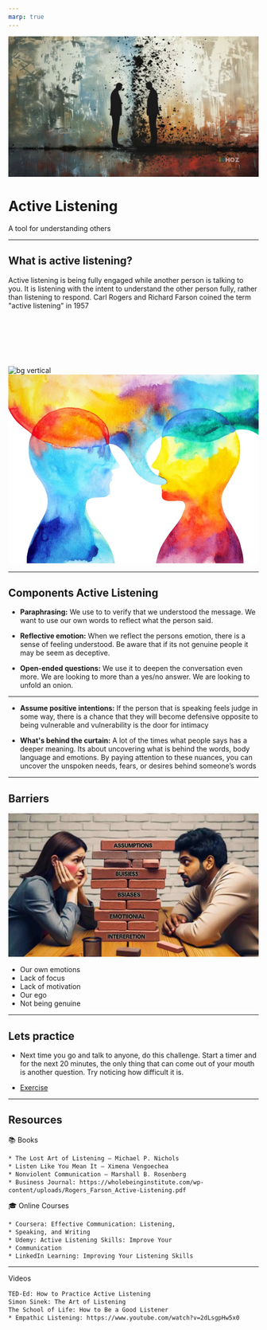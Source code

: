 ```yaml
---
marp: true
---
```

![bg right:60%](./images/listening.webp)
# Active Listening 
A tool for understanding others

---

## What is active listening? 
Active listening is being fully engaged while another person is talking to you. It is listening with the intent to understand the other person fully, rather than listening to respond. Carl Rogers and Richard Farson coined the term "active listening" in 1957

<br/>
<br/>
<br/>
<br/>
<br/>

![bg vertical](https://fakeimg.pl/fff/)
![bg vertical 30%](./images/listening-3.jpeg)


---

## Components Active Listening

* **Paraphrasing:** We use to to verify that we understood the message. We want to use our own words to reflect what the person said. 

* **Reflective emotion:** When we reflect the persons emotion, there is a sense of feeling understood. Be aware that if its not genuine people it may be seem as deceptive. 

* **Open-ended questions:** We use it to deepen the conversation even more. We are looking to more than a yes/no answer. We are looking to unfold an onion. 

---

* **Assume positive intentions:** If the person that is speaking feels judge in some way, there is a chance that they will become defensive opposite to being vulnerable and vulnerability is the door for intimacy

* **What's behind the curtain:** A lot of the times what people says has a deeper meaning. Its about uncovering what is behind the words, body language and emotions. By paying attention to these nuances, you can uncover the unspoken needs, fears, or desires behind someone’s words

---

## Barriers
![bg right:60%](./images/Communication-Barriers.webp)
* Our own emotions
* Lack of focus
* Lack of motivation
* Our ego
* Not being genuine

---

## Lets practice
 
* Next time you go and talk to anyone, do this challenge. Start a timer and for the next 20 minutes, the only thing that can come out of your mouth is another question. Try noticing how difficult it is. 

* [Exercise](./assets/lets-practice.html)

---

## Resources

📚 Books

	* The Lost Art of Listening – Michael P. Nichols
	* Listen Like You Mean It – Ximena Vengoechea
	* Nonviolent Communication – Marshall B. Rosenberg
    * Business Journal: https://wholebeinginstitute.com/wp-content/uploads/Rogers_Farson_Active-Listening.pdf

🎓 Online Courses

	* Coursera: Effective Communication: Listening,  
    * Speaking, and Writing
	* Udemy: Active Listening Skills: Improve Your 
    * Communication
	* LinkedIn Learning: Improving Your Listening Skills

---

Videos

	TED-Ed: How to Practice Active Listening
	Simon Sinek: The Art of Listening
	The School of Life: How to Be a Good Listener
    * Empathic Listening: https://www.youtube.com/watch?v=2dLsgpHw5x0
    
